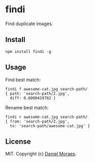 findi
=====

Find duplicate images.

Install
-------

```
npm install findi -g
```

Usage
-----

Find best match:

```
findi f awesome-cat.jpg search-path/
{ path: 'search-path/2.jpg',
  diff: 0.0000419702 }
```

Rename best match:

```
findi r awesome-cat.jpg search-path/
{ from: 'search-path/2.jpg',
  to: 'search-path/awesome-cat.jpg' }
```

License
-------

MIT. Copyright (c) [Daniel Moraes](https://dmoraes.org).
